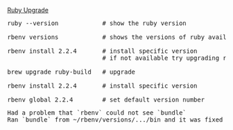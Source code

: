 [Ruby Upgrade](https://github.com/rbenv/rbenv/issues/285)
<pre>
ruby --version            # show the ruby version  

rbenv versions            # shows the versions of ruby available  

rbenv install 2.2.4       # install specific version  
                          # if not available try upgrading ruby-build  

brew upgrade ruby-build   # upgrade

rbenv install 2.2.4       # install specific version

rbenv global 2.2.4        # set default version number
</pre>
<pre>
Had a problem that `rbenv` could not see `bundle`  
Ran `bundle` from ~/rbenv/versions/.../bin and it was fixed
</pre>
